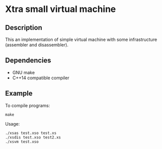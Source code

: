 Xtra small virtual machine
==========================

## Description

This an implementation of simple virtual machine with some infrastructure (assembler and disassembler).

## Dependencies

* GNU make
* C++14 compatible compiler

## Example

To compile programs:

    make

Usage:

    ./xsas test.xso test.xs
    ./xsdis test.xso test2.xs
    ./xsvm test.xso
